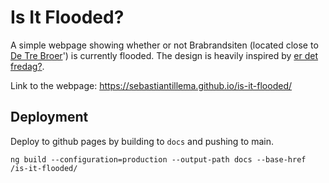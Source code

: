 # Is It Flooded?
A simple webpage showing whether or not Brabrandsiten (located close to [De Tre Broer](https://maps.app.goo.gl/Gs7QNfuhownPctws8)') is currently flooded. The design is heavily inspired by [er det fredag?](https://www.erdetfredag.dk/).

Link to the webpage: https://sebastiantillema.github.io/is-it-flooded/

## Deployment
Deploy to github pages by building to `docs` and pushing to main.

`ng build --configuration=production --output-path docs --base-href /is-it-flooded/`
